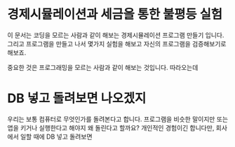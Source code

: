 # 경제시뮬레이션과 세금을 통한 불평등 실험

이 문서는 코딩을 모르는 사람과 같이 해보는 경제시뮬레이션 프로그램 만들기 입니다. 그리고 프로그램을 만들고 나서 몇가지 실험을 해보고 자신의 프로그램을 검증해보기로 해보죠.

중요한 것은 프로그래밍을 모르는 사람과 같이 해보는 것입니다. 따라오는데

# 

# DB 넣고 돌려보면 나오겠지

우리는 보통 컴퓨터로 무엇인가를 돌려본다고 합니다. 프로그램을 비슷한 말이지만 또는 앱을 키거나 실행한다고 해야지 왜 돌린다고 할까요? 개인적인 경험이긴 합니다만, 회사에서 일할 때에 DB 넣고 돌려보면

